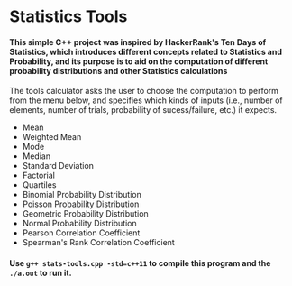 # Statistics Tools

#### This simple C++ project was inspired by HackerRank's Ten Days of Statistics, which introduces different concepts related to Statistics and Probability, and its purpose is to aid on the computation of different probability distributions and other Statistics calculations

The tools calculator asks the user to choose the computation to perform from the menu below, and specifies which kinds of inputs (i.e., number of elements, number of trials, probability of sucess/failure, etc.) it expects.

* Mean
* Weighted Mean
* Mode
* Median
* Standard Deviation
* Factorial
* Quartiles
* Binomial Probability Distribution
* Poisson Probability Distribution
* Geometric Probability Distribution
* Normal Probability Distribution
* Pearson Correlation Coefficient
* Spearman's Rank Correlation Coefficient

#### Use `g++ stats-tools.cpp -std=c++11` to compile this program and the `./a.out` to run it.

